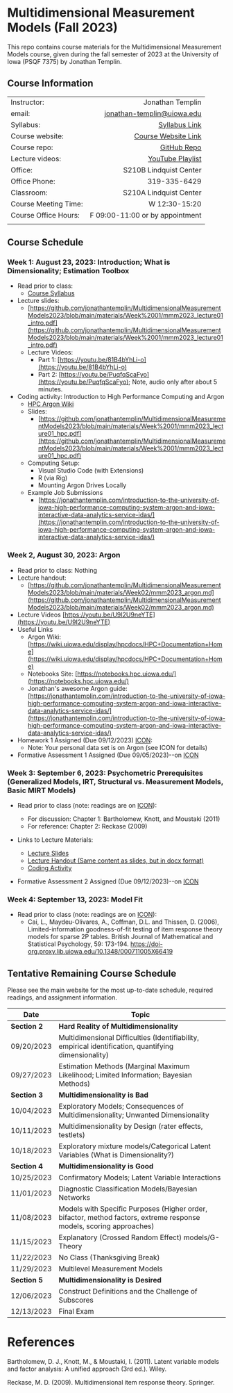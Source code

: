 # Multidimensional Measurement Models (Fall 2023)

This repo contains course materials for the Multidimensional Measurement Models course, given during the fall semester of 2023 at the University of Iowa (PSQF 7375) by Jonathan Templin.

## Course Information

|                      |                                 |
| -------------------- | ------------------------------: |
| Instructor:          | Jonathan Templin                |
| email:               | jonathan-templin@uiowa.edu      |
| Syllabus: | [Syllabus Link](https://github.com/jonathantemplin/MultidimensionalMeasurementModels2023/blob/77cf03df1d0216902c7bd43991a339b75f23b020/syllabus/syllabus.pdf) |
| Course website:      | [Course Website Link](https://jonathantemplin.github.io/MultidimensionalMeasurementModels2023/)                           |
| Course repo:         | [GitHub Repo](https://github.com/jonathantemplin/MultidimensionalMeasurementModels2023) |
| Lecture videos:      | [YouTube Playlist](https://www.youtube.com/playlist?list=PLSmMs4UgmSMhVd66KyC7O9hU9ZPl6qskk)             | 
| Office:              | S210B Lindquist Center          |
| Office Phone:        | 319-335-6429                    |
| Classroom:           | S210A Lindquist Center          |
| Course Meeting Time: | W 12:30-15:20                   |
| Course Office Hours: | F 09:00-11:00 or by appointment |
|                      |                                 |


## Course Schedule

### Week 1: August 23, 2023: Introduction; What is Dimensionality; Estimation Toolbox

* Read prior to class: 
  * [Course Syllabus](https://github.com/jonathantemplin/MultidimensionalMeasurementModels2023/blob/main/syllabus/syllabus.pdf)
* Lecture slides: 
  * [https://github.com/jonathantemplin/MultidimensionalMeasurementModels2023/blob/main/materials/Week%2001/mmm2023_lecture01_intro.pdf](https://github.com/jonathantemplin/MultidimensionalMeasurementModels2023/blob/main/materials/Week%2001/mmm2023_lecture01_intro.pdf)
  * Lecture Videos:
    * Part 1: [https://youtu.be/81B4bYhLi-o](https://youtu.be/81B4bYhLi-o)
    * Part 2: [https://youtu.be/PuqfqScaFyo](https://youtu.be/PuqfqScaFyo); Note, audio only after about 5 minutes.
* Coding activity: Introduction to High Performance Computing and Argon
  * [HPC Argon Wiki](https://wiki.uiowa.edu/display/hpcdocs/HPC+Documentation+Home)
  * Slides: 
    * [https://github.com/jonathantemplin/MultidimensionalMeasurementModels2023/blob/main/materials/Week%2001/mmm2023_lecture01_hpc.pdf](https://github.com/jonathantemplin/MultidimensionalMeasurementModels2023/blob/main/materials/Week%2001/mmm2023_lecture01_hpc.pdf)
  * Computing Setup:
    * Visual Studio Code (with Extensions)
    * R (via Rig)
    * Mounting Argon Drives Locally 
  * Example Job Submissions
    * [https://jonathantemplin.com/introduction-to-the-university-of-iowa-high-performance-computing-system-argon-and-iowa-interactive-data-analytics-service-idas/](https://jonathantemplin.com/introduction-to-the-university-of-iowa-high-performance-computing-system-argon-and-iowa-interactive-data-analytics-service-idas/)
  
### Week 2, August 30, 2023: Argon 

* Read prior to class: Nothing
* Lecture handout: 
  * [https://github.com/jonathantemplin/MultidimensionalMeasurementModels2023/blob/main/materials/Week02/mmm2023_argon.md](https://github.com/jonathantemplin/MultidimensionalMeasurementModels2023/blob/main/materials/Week02/mmm2023_argon.md)
* Lecture Videos [https://youtu.be/U9I2U9neYTE](https://youtu.be/U9I2U9neYTE)
* Useful Links
  * Argon Wiki: [https://wiki.uiowa.edu/display/hpcdocs/HPC+Documentation+Home](https://wiki.uiowa.edu/display/hpcdocs/HPC+Documentation+Home)
  * Notebooks Site: [https://notebooks.hpc.uiowa.edu/](https://notebooks.hpc.uiowa.edu/)
  * Jonathan's awesome Argon guide: [https://jonathantemplin.com/introduction-to-the-university-of-iowa-high-performance-computing-system-argon-and-iowa-interactive-data-analytics-service-idas/](https://jonathantemplin.com/introduction-to-the-university-of-iowa-high-performance-computing-system-argon-and-iowa-interactive-data-analytics-service-idas/)
* Homework 1 Assigned (Due 09/12/2023) [ICON](https://icon.uiowa.edu):
  * Note: Your personal data set is on Argon (see ICON for details)
* Formative Assessment 1 Assigned (Due 09/05/2023)--on [ICON](https://icon.uiowa.edu)

### Week 3: September 6, 2023: Psychometric Prerequisites (Generalized Models, IRT, Structural vs. Measurement Models, Basic MIRT Models)

* Read prior to class (note: readings are on [ICON](https://icon.uiowa.edu)): 
  * For discussion: Chapter 1: Bartholomew, Knott, and Moustaki (2011) 
  * For reference: Chapter 2: Reckase (2009) 

* Links to Lecture Materials:
  * [Lecture Slides](https://jonathantemplin.github.io/MultidimensionalMeasurementModels2023/materials/Week03/03_Psychometric_Prerequisites.html#/title-slide)
  * [Lecture Handout (Same content as slides, but in docx format)](https://github.com/jonathantemplin/MultidimensionalMeasurementModels2023/raw/main/materials/Week03/03_Psychometric_Prerequisites_Handout.docx)
  * [Coding Activity](https://github.com/jonathantemplin/MultidimensionalMeasurementModels2023/blob/main/materials/Week03/03_Coding_Activity.md)

* Formative Assessment 2 Assigned (Due 09/12/2023)--on [ICON](https://icon.uiowa.edu)

### Week 4: September 13, 2023: Model Fit

* Read prior to class (note: readings are on [ICON](https://icon.uiowa.edu)): 
  * Cai, L., Maydeu-Olivares, A., Coffman, D.L. and Thissen, D. (2006), Limited-information goodness-of-fit testing of item response theory models for sparse 2P tables. British Journal of Mathematical and Statistical Psychology, 59: 173-194. https://doi-org.proxy.lib.uiowa.edu/10.1348/000711005X66419
  


## Tentative Remaining Course Schedule

Please see the main website for the most up-to-date schedule, required readings, and assignment information.

| Date | Topic | 
| ---- | ----- |  
| **Section 2** | **Hard Reality of Multidimensionality** |
| 09/20/2023 | Multidimensional Difficulties (Identifiability, empirical identification, quantifying dimensionality) |
| 09/27/2023 | Estimation Methods (Marginal Maximum Likelihood; Limited Information; Bayesian Methods) |
| **Section 3** | **Multidimensionality is Bad** |
| 10/04/2023 | Exploratory Models; Consequences of Multidimensionality; Unwanted Dimensionality  |
| 10/11/2023 | Multidimensionality by Design (rater effects, testlets)  |
| 10/18/2023 | Exploratory mixture models/Categorical Latent Variables (What is Dimensionality?) |
| **Section 4** | **Multidimensionality is Good** |
| 10/25/2023 | Confirmatory Models; Latent Variable Interactions |
| 11/01/2023 | Diagnostic Classification Models/Bayesian Networks |
| 11/08/2023 | Models with Specific Purposes (Higher order, bifactor, method factors, extreme response models, scoring approaches) |
| 11/15/2023 | Explanatory (Crossed Random Effect) models/G-Theory |
| 11/22/2023 | No Class (Thanksgiving Break) |
| 11/29/2023 | Multilevel Measurement Models |
| **Section 5** | **Multidimensionality is Desired** |
| 12/06/2023 | Construct Definitions and the Challenge of Subscores |
| 12/13/2023 | Final Exam |

# References

Bartholomew, D. J., Knott, M., & Moustaki, I. (2011). Latent variable models and factor analysis: A unified approach (3rd ed.). Wiley.

Reckase, M. D. (2009). Multidimensional item response theory. Springer.

